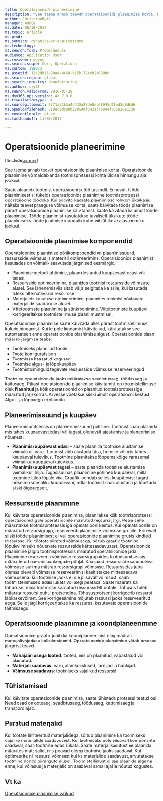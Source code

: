```yaml
---
title: Operatsioonide planeerimine
description: "See teema annab teavet operatsioonide plaanimise kohta. Operatsioonide plaanimine võimaldab anda tootmisprotsessi kohta üldise hinnangu aja jooksul."
author: ChristianRytt
manager: AnnBe
ms.date: 06/20/2017
ms.topic: article
ms.prod: 
ms.service: dynamics-ax-applications
ms.technology: 
ms.search.form: ProdSchedule
audience: Application User
ms.reviewer: yuyus
ms.search.scope: Core, Operations
ms.custom: 198073
ms.assetid: 12c28b11-80aa-4668-b15b-724cb24890bd
ms.search.region: global
ms.search.industry: Manufacturing
ms.author: crytt
ms.search.validFrom: 2016-02-28
ms.dyn365.ops.version: AX 7.0.0
ms.translationtype: HT
ms.sourcegitcommit: 2771a31b5a4d418a27de0ebe1945d1fed2d8d6d6
ms.openlocfilehash: 81dec9d988b22959df5421b7b84ef532a28e1228
ms.contentlocale: et-ee
ms.lasthandoff: 11/03/2017

---
```


# <a name="operations-scheduling"></a>Operatsioonide planeerimine

[!include[banner](../includes/banner.md)]


See teema annab teavet operatsioonide plaanimise kohta. Operatsioonide plaanimine võimaldab anda tootmisprotsessi kohta üldise hinnangu aja jooksul.

Saate plaanida tootmist operatsiooni ja töö tasandil. Erinevalt tööde plaanimisest ei tükelda operatsioonide plaanimine tootmisprotsessi operatsioone töödeks. Kui soovite kaasata plaanimisse rohkem üksikasju, näiteks teavet praeguse võimsuse kohta, saate käivitada tööde plaanimise pärast operatsioonide plaanimise käivitamist. Saate käivitada ka ainult tööde plaanimise. Tööde plaanimist kasutatakse tavaliselt üksikute tööde plaanimiseks tööde juhtimise moodulis kohe või lühikese ajavahemiku jooksul.

## <a name="components-of-operations-scheduling"></a>Operatsioonide plaanimise komponendid
Operatsioonide plaanimise põhikomponendid on plaanimissuund, ressursside võimsus ja materjali optimeerimine. Operatsioonide plaanimist kasutades on võimalik saavutada järgmised eesmärgid.

-   Plaanimismeetodi juhtimine, plaanides antud kuupäevast edasi või tagasi.
-   Ressursside optimeerimine, plaanides tootmisi ressursside võimsuse alusel. See lähenemisviis aitab välja selgitada ka selle, kui kasutada tuleks alternatiivseid ressursse.
-   Materjalide kasutuse optimeerimine, plaanides tootmisi nõutavate materjalide saadavuse alusel.
-   Viitetootmiste plaanimine ja sünkroonimine. Viitetootmiste kuupäevi korrigeeritakse tootmistellimuse plaani muutmisel.

Operatsioonide plaanimise saate käivitada alles pärast tootmistellimuse kulude hindamist. Kui te pole hindamist käivitanud, käivitatakse see automaatselt enne operatsioonide plaanimise algust. Operatsioonide plaan määrab järgmise teabe.

-   Tootmiseks plaanitud toode
-   Toote konfiguratsioon
-   Tootmisse kaasatud kogused
-   Tootmise algus- ja lõppkuupäev
-   Tootmistoiminguid tegevate ressursside võimsuse reserveeringud

Tootmise operatsioonide jaoks määratakse seadistusaeg, töötlusaeg ja käitusaeg. Pärast operatsioonide plaanimise käivitamist on tootmistellimuse olek **Plaanitud** ja kõik operatsioonid on plaanitud tootmisprotsessiga määratud järjekorras. Arvesse võetakse siiski ainult operatsiooni kestust. Algus- ja lõppaegu ei plaanita.

## <a name="scheduling-direction-and-date"></a>Planeerimissuund ja kuupäev
Planeerimisprotsessis on planeerimissuund põhiline. Tootmist saab plaanida mis tahes kuupäevast edasi või tagasi, olenevalt ajastamise ja planeerimise nõuetest.

-   **Plaanimiskuupäevast edasi** – saate plaanida tootmise alustamise võimalikult vara. Tootmist võib alustada täna, homme või mis tahes kuupäeval tulevikus. Tootmine plaanitakse lõppema kõige varasemal võimalikul kuupäeval tulevikus.
-   **Plaanimiskuupäevast tagasi** – saate plaanida tootmise alustamise võimalikult hilja. Tagasisuunas plaanimine põhineb kuupäeval, millal tootmine tuleb lõpule viia. Graafik loendab sellest kuupäevast tagasi hiliseima võimaliku kuupäevani, millal tootmist saab alustada ja lõpetada siiski õigeaegselt.

## <a name="resource-scheduling"></a>Ressursside plaanimine
Kui käivitate operatsioonide plaanimise, plaanitakse kõik tootmisprotsessi operatsioonid igale operatsioonile määratud ressursi järgi. Peale selle määratakse tootmisprotsessis iga operatsiooni kestus. Kui operatsioonile on määratud ressursigrupp, reserveerib plaanimine võimsuse grupile. Erinevalt siiski tööde plaanimisest ei vali operatsioonide plaanimine grupis kindlaid ressursse. Kui töötate piiratud võimsusega, sõltub graafik tootmise lõpuleviimiseks nõutavate ressursside kättesaadavusest. Operatsioonide plaanimine järgib tootmisprotsessis määratud operatsioonide jada. Plaanimine reserveerib võimsuse ressursigruppides tootmisprotsessis määratletud operatsiooniaegade põhjal. Kaasatud ressursside saadaoleva võimsuse summa määrab ressursigrupi võimsuse. Ressurssides juba olemas olevaid võimsuse reserveerimisi käsitletakse mittesaadava võimsusena. Kui tootmise jaoks ei ole piisavalt võimsust, saab tootmistellimused edasi lükata või isegi peatada. Saate määrata ka tõhususe, mida tootmisse kaasatud ressurssidelt ootate. Tõhusus tuleb määrata ressursi puhul protsendina. Tõhususprotsent korrigeerib ressursi läbilaskevõimet. See korrigeerimine mõjutab ressursi jaoks reserveeritud aega. Selle järgi korrigeeritakse ka ressurssi kasutavate operatsioonide täitmisaegu.

## <a name="operations-scheduling-and-master-planning"></a>Operatsioonide plaanimine ja koondplaneerimine
Operatsioonide graafik juhib ka koondplaneerimist ning määrab materjalivajaduse kalkulatsioonid. Operatsioonide plaanimine võtab arvesse järgmist teavet.

-   **Mahajäämusega tooted**: tooted, mis on plaanitud, vabastatud või alustatud.
-   **Materjali saadavus**: varu, alamkooslused, tarnijad ja hankijad.
-   **Võimsuse saadavus**: tootmiseks vajalikud ressursid

## <a name="cancellations"></a>Tühistamised
Kui käivitate operatsioonide plaanimise, saate tühistada protsessi teatud osi. Need osad on ooteaeg, seadistusaeg, töötlusaeg, kattumisaeg ja transpordiajad.

## <a name="finite-materials"></a>Piiratud materjalid
Kui töötate limiteeritud materjalidega, sõltub plaanimine ka tootmiseks vajalike materjalide saadavusest. Kui tootmiseks pole piisavalt komponente saadaval, saab tootmise edasi lükata. Saate materjalikasutust eelplaanida, määrates materjalid, mis peavad olema tootmise jaoks saadaval. Kui optimeerite nii ressursi võimsust kui ka materjalide saadavust, arvutatakse tootmine nende piirangute alusel. Tootmistellimust ei saa plaanida algama enne, kui võimsus ja materjalid on saadaval samal ajal ja nõutud kogustes.

<a name="see-also"></a>Vt ka
--------

[Operatsioonide plaanimise valikud](operation-scheduling-options.md)




